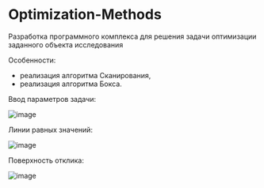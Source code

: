 # Optimization-Methods
Разработка программного комплекса для решения задачи оптимизации заданного объекта исследования

Особенности: 
- реализация алгоритма Сканирования,
- реализация алгоритма Бокса.

Ввод параметров задачи:

![image](https://user-images.githubusercontent.com/110388383/182165365-a485b95f-49e0-46d2-8272-84e989a1a657.png)

Линии равных значений:

![image](https://user-images.githubusercontent.com/110388383/182165485-6605310f-65c5-42f6-ab6c-2faf6bf4638c.png)

Поверхность отклика:

![image](https://user-images.githubusercontent.com/110388383/182165587-4ddafe00-b3a9-4fca-b8bf-7db84ad86fdd.png)

